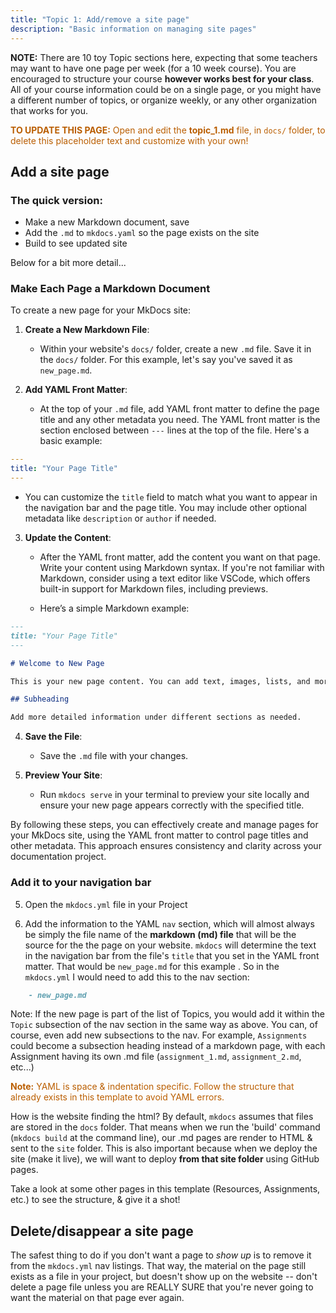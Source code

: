 ```yaml
---
title: "Topic 1: Add/remove a site page"
description: "Basic information on managing site pages"
---
```



**NOTE:** There are 10 toy Topic sections here, expecting that some teachers may want to have one page per week (for a 10 week course). You are encouraged to structure your course **however works best for your class**. All of your course information could be on a single page, or you might have a different number of topics, or organize weekly, or any other organization that works for you.

<p style="color: #ba5e00"><b>TO UPDATE THIS PAGE:</b> Open and edit the <b>topic_1.md</b> file, in <code>docs/</code> folder, to delete this placeholder text and customize with your own!</p>

## Add a site page

### The quick version: 

- Make a new Markdown document, save
- Add the `.md` to `mkdocs.yaml` so the page exists on the site
- Build to see updated site

Below for a bit more detail...

### Make Each Page a Markdown Document

To create a new page for your MkDocs site:

1. **Create a New Markdown File**:
   - Within your website's `docs/` folder, create a new `.md` file. Save it in the `docs/` folder. For this example, let's say you've saved it as `new_page.md`.

2. **Add YAML Front Matter**:
   - At the top of your `.md` file, add YAML front matter to define the page title and any other metadata you need. The YAML front matter is the section enclosed between `---` lines at the top of the file. Here's a basic example:

```yaml
---
title: "Your Page Title"
---

```

   - You can customize the `title` field to match what you want to appear in the navigation bar and the page title. You may include other optional metadata like `description` or `author` if needed.

3. **Update the Content**:
   - After the YAML front matter, add the content you want on that page. Write your content using Markdown syntax. If you're not familiar with Markdown, consider using a text editor like VSCode, which offers built-in support for Markdown files, including previews.

   - Here’s a simple Markdown example:

```markdown
---
title: "Your Page Title"
---

# Welcome to New Page

This is your new page content. You can add text, images, lists, and more using Markdown syntax.

## Subheading

Add more detailed information under different sections as needed.
```

4. **Save the File**:
   - Save the `.md` file with your changes.

5. **Preview Your Site**:
   - Run `mkdocs serve` in your terminal to preview your site locally and ensure your new page appears correctly with the specified title.

By following these steps, you can effectively create and manage pages for your MkDocs site, using the YAML front matter to control page titles and other metadata. This approach ensures consistency and clarity across your documentation project.

### Add it to your navigation bar

5. Open the `mkdocs.yml` file in your Project

6. Add the information to the YAML `nav` section, which will almost always be simply the file name of the **markdown (md) file** that will be the source for the the page on your website. `mkdocs` will determine the text in the navigation bar from the file's `title` that you set in the YAML front matter. That would be `new_page.md` for this example . So in the `mkdocs.yml` I would need to add this to the nav section: 

```md
    - new_page.md
```
Note: If the new page is part of the list of Topics, you would add it within the `Topic` subsection of the nav section in the same way as above. You can, of course, even add new subsections to the nav. For example, `Assignments` could become a subsection heading instead of a markdown page, with each Assignment having its own .md file (`assignment_1.md`, `assignment_2.md`, etc...)

<p style="color: #ba5e00"><b>Note:</b> YAML is space & indentation specific. Follow the structure that already exists in this template to avoid YAML errors.</p>

How is the website finding the html? By default, `mkdocs` assumes that files are stored in the `docs` folder. That means when we run the 'build' command (`mkdocs build` at the command line), our .md pages are render to HTML & sent to the `site` folder. This is also important because when we deploy the site (make it live), we will want to deploy **from that site folder** using GitHub pages.

Take a look at some other pages in this template (Resources, Assignments, etc.) to see the structure, & give it a shot!

## Delete/disappear a site page

The safest thing to do if you don't want a page to *show up* is to remove it from the `mkdocs.yml` nav listings. That way, the material on the page still exists as a file in your project, but doesn't show up on the website -- don't delete a page file unless you are REALLY SURE that you're never going to want the material on that page ever again.


